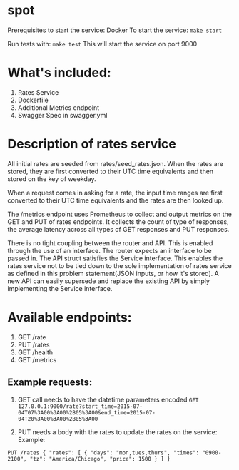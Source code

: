 # spot

Prerequisites to start the service: Docker
To start the service:
`
make start
`

Run tests with:
`
make test
`
This will start the service on port 9000   


# What's included:  
1. Rates Service  
2. Dockerfile  
3. Additional Metrics endpoint  
4. Swagger Spec in swagger.yml  


# Description of rates service  
All initial rates are seeded from rates/seed_rates.json. When the rates are stored, they are first converted to their UTC time equivalents and then stored on the key of weekday.  

When a request comes in asking for a rate, the input time ranges are first converted to their UTC time equivalents and the rates are then looked up.   

The /metrics endpoint uses Prometheus to collect and output metrics on the GET and PUT of rates endpoints. It collects the count of type of responses, the average latency across all types of GET responses and PUT responses.  

There is no tight coupling between the router and API. This is enabled through the use of an interface.
The router expects an interface to be passed in. The API struct satisfies the Service interface. This enables the rates service not to be tied down to the sole implementation of rates service as defined in this problem statement(JSON inputs, or how it's stored). A new API can easily supersede and replace the existing API by simply implementing the Service interface.  

# Available endpoints:
1. GET /rate  
2. PUT /rates  
3. GET /health  
4. GET /metrics  

## Example requests:  
1. GET call needs to have the datetime parameters encoded
`
GET 127.0.0.1:9000/rate?start_time=2015-07-04T07%3A00%3A00%2B05%3A00&end_time=2015-07-04T20%3A00%3A00%2B05%3A00
`


2. PUT needs a body with the rates to update the rates on the service:  
Example:  

`
PUT /rates
{
    "rates": [
        {
            "days": "mon,tues,thurs",
            "times": "0900-2100",
            "tz": "America/Chicago",
            "price": 1500
        }
    ]
}
`
